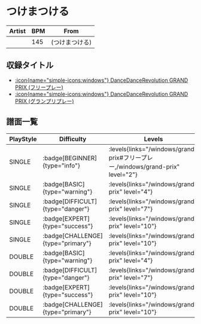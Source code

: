 # つけまつける

|Artist|BPM|From|
|------|---|----|
||145|(つけまつける)|

## 収録タイトル

- [:icon{name="simple-icons:windows"} DanceDanceRevolution GRAND PRIX (フリープレー)](/windows/grand-prix#フリープレー)
- [:icon{name="simple-icons:windows"} DanceDanceRevolution GRAND PRIX (グランプリプレー)](/windows/grand-prix)

## 譜面一覧

|PlayStyle|Difficulty|Levels|Notes|Movie|
|---------|----------|------|-----|-----|
|SINGLE| :badge[BEGINNER]{type="info"}| :levels{links="/windows/grand-prix#フリープレー,/windows/grand-prix" level="2"}|97/0||
|SINGLE| :badge[BASIC]{type="warning"}| :levels{links="/windows/grand-prix" level="4"}|153/9||
|SINGLE| :badge[DIFFICULT]{type="danger"}| :levels{links="/windows/grand-prix" level="7"}|235/7||
|SINGLE| :badge[EXPERT]{type="success"}| :levels{links="/windows/grand-prix" level="10"}|300/19||
|SINGLE| :badge[CHALLENGE]{type="primary"}| :levels{links="/windows/grand-prix" level="10"}|276/11(28)||
|DOUBLE| :badge[BASIC]{type="warning"}| :levels{links="/windows/grand-prix" level="4"}|149/13||
|DOUBLE| :badge[DIFFICULT]{type="danger"}| :levels{links="/windows/grand-prix" level="7"}|235/7||
|DOUBLE| :badge[EXPERT]{type="success"}| :levels{links="/windows/grand-prix" level="10"}|300/19||
|DOUBLE| :badge[CHALLENGE]{type="primary"}| :levels{links="/windows/grand-prix" level="10"}|281/19(23)||
